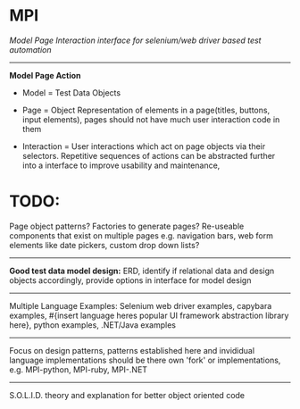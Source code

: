 # MPI
*Model Page Interaction interface for selenium/web driver based test automation*

----------

**Model Page Action**

 - Model = Test Data Objects
   
 - Page = Object Representation of elements in a page(titles, buttons,  
   input elements), pages should not have much user interaction code in 
   them
   
 - Interaction = User interactions which act on page objects via their  
   selectors. Repetitive sequences of actions can be abstracted further into a interface to improve usability and maintenance,

# TODO: 
Page object patterns? Factories to generate pages? Re-useable components that exist on multiple pages e.g. navigation bars, web form elements like date pickers, custom drop down lists?


----------


**Good test data model design:** ERD, identify if relational data and design objects accordingly, 
provide options in interface for model design


----------


Multiple Language Examples:
Selenium web driver examples, capybara examples, #{insert language heres popular UI framework abstraction library here},
python examples, .NET/Java examples


----------


Focus on design patterns, patterns established here and invididual language implementations should be there own 'fork' or implementations,
e.g. MPI-python, MPI-ruby, MPI-.NET

----------
S.O.L.I.D. theory and explanation for better object oriented code
